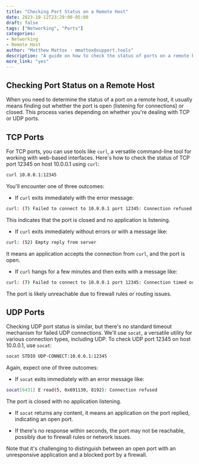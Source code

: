 ```yaml
---
title: "Checking Port Status on a Remote Host"
date: 2023-10-12T23:29:00-05:00
draft: false
tags: ["Networking", "Ports"]
categories:
- Networking
- Remote Host
author: "Matthew Mattox - mmattox@support.tools"
description: "A guide on how to check the status of ports on a remote host."
more_link: "yes"
---
```


## Checking Port Status on a Remote Host

When you need to determine the status of a port on a remote host, it usually means finding out whether the port is open (listening for connections) or closed. This process varies depending on whether you're dealing with TCP or UDP ports.

## TCP Ports

For TCP ports, you can use tools like `curl`, a versatile command-line tool for working with web-based interfaces. Here's how to check the status of TCP port 12345 on host 10.0.0.1 using `curl`:

```bash
curl 10.0.0.1:12345
```

You'll encounter one of three outcomes:

- If `curl` exits immediately with the error message:

```bash
curl: (7) Failed to connect to 10.0.0.1 port 12345: Connection refused
```

This indicates that the port is closed and no application is listening.

- If `curl` exits immediately without errors or with a message like:

```bash
curl: (52) Empty reply from server
```

It means an application accepts the connection from `curl`, and the port is open.

- If `curl` hangs for a few minutes and then exits with a message like:

```bash
curl: (7) Failed to connect to 10.0.0.1 port 12345: Connection timed out
```

The port is likely unreachable due to firewall rules or routing issues.

## UDP Ports

Checking UDP port status is similar, but there's no standard timeout mechanism for failed UDP connections. We'll use `socat`, a versatile utility for various connection types, including UDP. To check UDP port 12345 on host 10.0.0.1, use `socat`:

```bash
socat STDIO UDP-CONNECT:10.0.0.1:12345
```

Again, expect one of three outcomes:

- If `socat` exits immediately with an error message like:

```bash
socat[6431] E read(5, 0x691130, 8192): Connection refused
```

The port is closed with no application listening.

- If `socat` returns any content, it means an application on the port replied, indicating an open port.

- If there's no response within seconds, the port may not be reachable, possibly due to firewall rules or network issues.

Note that it's challenging to distinguish between an open port with an unresponsive application and a blocked port by a firewall.
